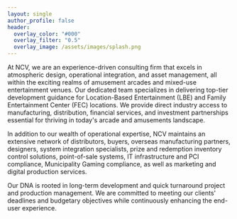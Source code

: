 ```yaml
---
layout: single
author_profile: false
header:
  overlay_color: "#000"
  overlay_filter: "0.5"
  overlay_image: /assets/images/splash.png
---
```

At NCV, we are an experience-driven consulting firm that excels in atmospheric design, operational integration, and asset management, all within the exciting realms of amusement arcades and mixed-use entertainment venues. Our dedicated team specializes in delivering top-tier development guidance for Location-Based Entertainment (LBE) and Family Entertainment Center (FEC) locations. We provide direct industry access to manufacturing, distribution, financial services, and investment partnerships essential for thriving in today's arcade and amusements landscape.

In addition to our wealth of operational expertise, NCV maintains an extensive network of distributors, buyers, overseas manufacturing partners, designers, system integration specialists, prize and redemption inventory control solutions, point-of-sale systems, IT infrastructure and PCI compliance, Municipality Gaming compliance, as well as marketing and digital production services.

Our DNA is rooted in long-term development and quick turnaround project and production management. We are committed to meeting our clients' deadlines and budgetary objectives while continuously enhancing the end-user experience.